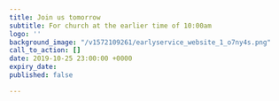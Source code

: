 ```yaml
---
title: Join us tomorrow
subtitle: For church at the earlier time of 10:00am
logo: ''
background_image: "/v1572109261/earlyservice_website_1_o7ny4s.png"
call_to_action: []
date: 2019-10-25 23:00:00 +0000
expiry_date: 
published: false

---
```

